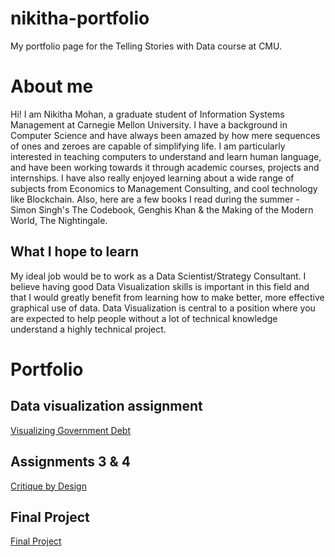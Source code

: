 # nikitha-portfolio
My portfolio page for the Telling Stories with Data course at CMU.


# About me
Hi! I am Nikitha Mohan, a graduate student of Information Systems Management at Carnegie Mellon University.
I have a background in Computer Science and have always been amazed by how mere sequences of ones and zeroes are capable of simplifying life. I am particularly interested in teaching computers to understand and learn human language, and have been working towards it through academic courses, projects and internships. 
I have also really enjoyed learning about a wide range of subjects from Economics to Management Consulting, and cool technology like Blockchain.
Also, here are a few books I read during the summer - Simon Singh's The Codebook, Genghis Khan & the Making of the Modern World, The Nightingale.

## What I hope to learn
My ideal job would be to work as a Data Scientist/Strategy Consultant. 
I believe having good Data Visualization skills is important in this field and that I would greatly benefit from learning how to make better, more effective graphical use of data.
Data Visualization is central to a position where you are expected to help people without a lot of technical knowledge understand a highly technical project.


# Portfolio

## Data visualization assignment
[Visualizing Government Debt](/dataviz2.md)
## Assignments 3 & 4
[Critique by Design](/redesign_assignment.md)
## Final Project
[Final Project](/final_project.md)


